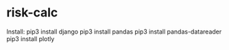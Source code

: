 # risk-calc
Install:
pip3 install django
pip3 install pandas
pip3 install pandas-datareader
pip3 install plotly